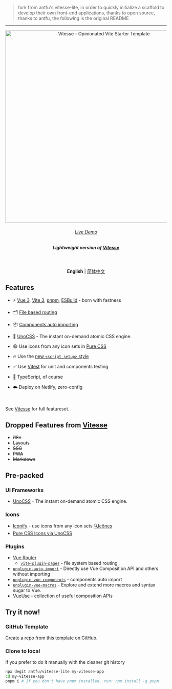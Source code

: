 > fork from antfu's vitesse-lite, in order to quickly initialize a scaffold to develop their own front-end applications, thanks to open source, thanks to antfu, the following is the original README

---
<p align='center'>
  <img src='https://user-images.githubusercontent.com/11247099/111864893-a457fd00-899e-11eb-9f05-f4b88987541d.png' alt='Vitesse - Opinionated Vite Starter Template' width='600'/>
</p>

<h6 align='center'>
<a href="https://vitesse-lite.netlify.app/">Live Demo</a>
</h6>

<h5 align='center'>
<b>Lightweight version of <a href="https://github.com/antfu/vitesse">Vitesse</a></b>
</h5>

<br>

<p align='center'>
<b>English</b> | <a href="https://github.com/hmtx233/vitesse-lite/blob/master/README.md">简体中文</a>
</p>

## Features

- ⚡️ [Vue 3](https://github.com/vuejs/core), [Vite 3](https://github.com/vitejs/vite), [pnpm](https://pnpm.io/), [ESBuild](https://github.com/evanw/esbuild) - born with fastness

- 🗂 [File based routing](./src/pages)

- 📦 [Components auto importing](./src/components)

- 🎨 [UnoCSS](https://github.com/antfu/unocss) - The instant on-demand atomic CSS engine.

- 😃 Use icons from any icon sets in [Pure CSS](https://github.com/antfu/unocss/tree/main/packages/preset-icons)

- 🔥 Use the [new `<script setup>` style](https://github.com/vuejs/rfcs/pull/227)

- ✅ Use [Vitest](http://vitest.dev/) for unit and components testing

- 🦾 TypeScript, of course

- ☁️ Deploy on Netlify, zero-config


<br>

See [Vitesse](https://github.com/antfu/vitesse) for full featureset.


## Dropped Features from [Vitesse](https://github.com/antfu/vitesse)

- ~~i18n~~
- ~~Layouts~~
- ~~SSG~~
- ~~PWA~~
- ~~Markdown~~

## Pre-packed

### UI Frameworks

- [UnoCSS](https://github.com/antfu/unocss) - The instant on-demand atomic CSS engine.

### Icons

- [Iconify](https://iconify.design) - use icons from any icon sets [🔍Icônes](https://icones.netlify.app/)
- [Pure CSS Icons via UnoCSS](https://github.com/antfu/unocss/tree/main/packages/preset-icons)

### Plugins

- [Vue Router](https://github.com/vuejs/vue-router)
  - [`vite-plugin-pages`](https://github.com/hannoeru/vite-plugin-pages) - file system based routing
- [`unplugin-auto-import`](https://github.com/antfu/unplugin-auto-import) - Directly use Vue Composition API and others without importing
- [`unplugin-vue-components`](https://github.com/antfu/unplugin-vue-components) - components auto import
- [`unplugin-vue-macros`](https://github.com/sxzz/unplugin-vue-macros) - Explore and extend more macros and syntax sugar to Vue.
- [VueUse](https://github.com/antfu/vueuse) - collection of useful composition APIs

## Try it now!

### GitHub Template

[Create a repo from this template on GitHub](https://github.com/antfu/vitesse-lite/generate).

### Clone to local

If you prefer to do it manually with the cleaner git history

```bash
npx degit antfu/vitesse-lite my-vitesse-app
cd my-vitesse-app
pnpm i # If you don't have pnpm installed, run: npm install -g pnpm
```
